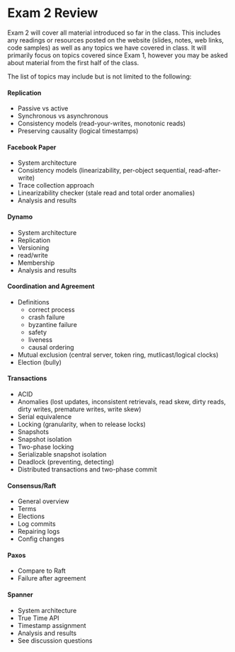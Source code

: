 Exam 2 Review
=============

Exam 2 will cover all material introduced so far in the class. This includes any readings or resources posted on the website (slides, notes, web links, code samples) as well as any topics we have covered in class. It will primarily focus on topics covered since Exam 1, however you may be asked about material from the first half of the class. 

The list of topics may include but is not limited to the following:

#### Replication

- Passive vs active
- Synchronous vs asynchronous
- Consistency models (read-your-writes, monotonic reads)
- Preserving causality (logical timestamps)


#### Facebook Paper

- System architecture
- Consistency models (linearizability, per-object sequential, read-after-write)
- Trace collection approach
- Linearizability checker (stale read and total order anomalies)
- Analysis and results

#### Dynamo

- System architecture
- Replication
- Versioning
- read/write
- Membership
- Analysis and results

#### Coordination and Agreement

- Definitions
  * correct process
  * crash failure
  * byzantine failure
  * safety 
  * liveness
  * causal ordering
- Mutual exclusion (central server, token ring, mutlicast/logical clocks)
- Election (bully)

#### Transactions
 
- ACID
- Anomalies (lost updates, inconsistent retrievals, read skew, dirty reads, dirty writes, premature writes, write skew)
- Serial equivalence
- Locking (granularity, when to release locks)
- Snapshots
- Snapshot isolation
- Two-phase locking
- Serializable snapshot isolation
- Deadlock (preventing, detecting)
- Distributed transactions and two-phase commit
 
#### Consensus/Raft
 
- General overview
- Terms
- Elections
- Log commits
- Repairing logs
- Config changes

#### Paxos

- Compare to Raft
- Failure after agreement

#### Spanner

- System architecture
- True Time API
- Timestamp assignment
- Analysis and results
- See discussion questions
